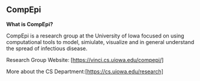 ## CompEpi

__What is CompEpi?__

CompEpi is a research group at the University of Iowa focused on using computational tools to model, simiulate, visualize and in general understand the spread of infectious disease. 

Research Group Website: [https://vinci.cs.uiowa.edu/compepi/]

More about the CS Department:[https://cs.uiowa.edu/research]
